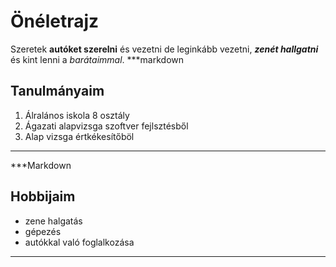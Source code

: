 # Önéletrajz
Szeretek **autóket szerelni** és vezetni de leginkább vezetni, ***zenét hallgatni*** és kint lenni a *barátaimmal*.
***markdown
## Tanulmányaim
1. Álralános iskola 8 osztály
2. Ágazati alapvizsga szoftver fejlsztésből
3. Alap vizsga értkékesítőböl
***
***Markdown
## Hobbijaim
- zene halgatás
- gépezés
- autókkal való foglalkozása
***